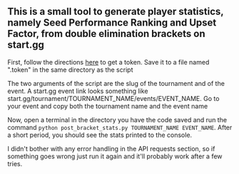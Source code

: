 ## This is a small tool to generate player statistics, namely Seed Performance Ranking and Upset Factor, from double elimination brackets on start.gg

First, follow the directions [here](https://developer.start.gg/docs/authentication) to get a token. Save it to a file named ".token" in the same directory as the script

The two arguments of the script are the slug of the tournament and of the event. A start.gg event link looks something like start.gg/tournament/TOURNAMENT_NAME/events/EVENT_NAME. Go to your event and copy both the tournament name and the event name

Now, open a terminal in the directory you have the code saved and run the command `python post_bracket_stats.py TOURNAMENT_NAME EVENT_NAME`. After a short period, you should see the stats printed to the console.

I didn't bother with any error handling in the API requests section, so if something goes wrong just run it again and it'll probably work after a few tries. 
